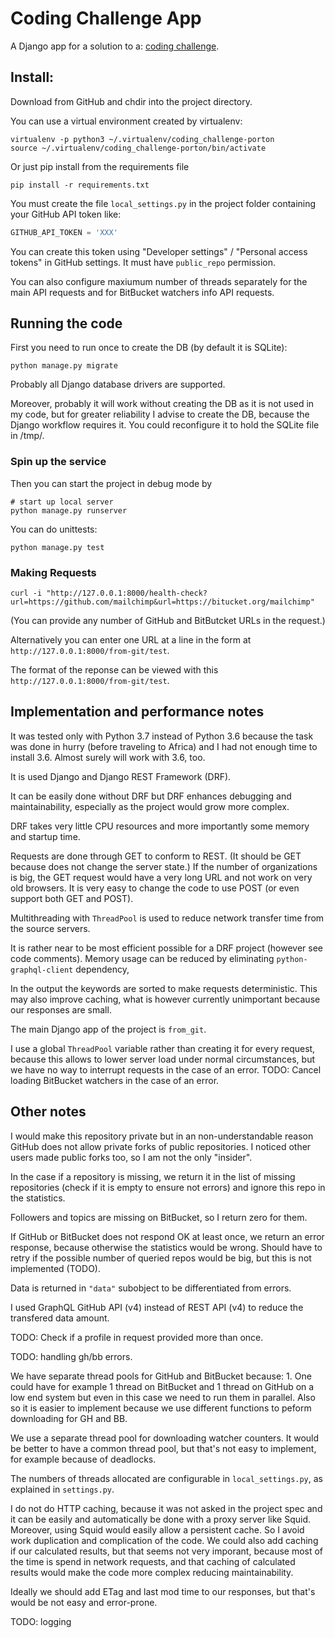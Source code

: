 # Coding Challenge App

A Django app for a solution to a:
[coding challenge](https://drive.google.com/file/d/0B6y8e6-LG84naElFcTlkcHQ1bU1qUkM1Y2VhbXpMdnE4ZjJz/view).

## Install:

Download from GitHub and chdir into the project
directory.

You can use a virtual environment created by virtualenv:
```
virtualenv -p python3 ~/.virtualenv/coding_challenge-porton
source ~/.virtualenv/coding_challenge-porton/bin/activate
```

Or just pip install from the requirements file
``` 
pip install -r requirements.txt
```

You must create the file `local_settings.py` in the
project folder containing your GitHub API token like:
```python
GITHUB_API_TOKEN = 'XXX'
```

You can create this token using "Developer settings" /
"Personal access tokens" in GitHub settings. It must
have `public_repo` permission.

You can also configure maxiumum number of threads
separately for the main API requests and for
BitBucket watchers info API requests.

## Running the code

First you need to run once to create the DB (by default it is
SQLite):
```
python manage.py migrate
```

Probably all Django database drivers are supported.

Moreover, probably it will work without creating the DB as it is
not used in my code, but for greater reliability I advise to
create the DB, because the Django workflow requires it. You could
reconfigure it to hold the SQLite file in /tmp/.

### Spin up the service

Then you can start the project in debug mode by
```
# start up local server
python manage.py runserver 
```

You can do unittests:
```
python manage.py test 
```

### Making Requests

```
curl -i "http://127.0.0.1:8000/health-check?url=https://github.com/mailchimp&url=https://bitucket.org/mailchimp"
```
(You can provide any number of GitHub and BitButcket URLs in the request.)

Alternatively you can enter one URL at a line in the
form at `http://127.0.0.1:8000/from-git/test`.

The format of the reponse can be viewed with this
`http://127.0.0.1:8000/from-git/test`.

## Implementation and performance notes

It was tested only with Python 3.7 instead of Python 3.6 because
the task was done in hurry (before traveling to Africa) and I
had not enough time to install 3.6. Almost surely will work with
3.6, too.

It is used Django and Django REST Framework (DRF).

It can be easily done without DRF but DRF enhances debugging
and maintainability, especially as the project would grow more
complex.

DRF takes very little CPU resources and more importantly some
memory and startup time.

Requests are done through GET to conform to REST. (It should be GET
because does not change the server state.) If the number
of organizations is big, the GET request would have a very long
URL and not work on very old browsers. It is very easy to change
the code to use POST (or even support both GET and POST).  

Multithreading with `ThreadPool` is used to reduce
network transfer time from the source servers.

It is rather near to be most efficient
possible for a DRF project (however see code comments). Memory usage can be reduced by eliminating
`python-graphql-client` dependency,

In the output the keywords are sorted to make requests
deterministic. This may also improve caching, what is however
currently unimportant because our responses are small.

The main Django app of the project is `from_git`.

I use a global `ThreadPool` variable rather than creating it for every request, because this allows to lower server load under normal circumstances, but we have no way to interrupt requests in the case of an error. TODO: Cancel loading BitBucket watchers in the case of an error.

## Other notes

I would make this repository private but in an non-understandable
reason GitHub does not allow private forks of public repositories.
I noticed other users made public forks too, so I am not the only
"insider".

In the case if a repository is missing, we return it in the list
of missing repositories (check if it is empty to ensure not errors)
and ignore this repo in the statistics.

Followers and topics are missing on BitBucket, so I return zero for them.

If GitHub or BitBucket does not respond OK at least once, we
return an error response, because otherwise the statistics would
be wrong. Should have to retry if the possible number of queried
repos would be big, but this is not implemented (TODO).

Data is returned in `"data"` subobject to be differentiated from
errors.

I used GraphQL GitHub API (v4) instead of REST API (v4) to reduce the transfered
data amount.

TODO: Check if a profile in request provided more than once. 

TODO: handling gh/bb errors.

We have separate thread pools for GitHub and BitBucket
because: 1. One could have for example 1 thread on
BitBucket and 1 thread on GitHub on a low end system
but even in this case we need to run them in parallel.
Also so it is easier to implement because we use
different functions to peform downloading for GH and BB.

We use a separate thread pool for downloading watcher counters. It would be better to have a common thread pool, but that's not easy to implement, for example because of deadlocks.

The numbers of threads allocated are configurable in `local_settings.py`, as explained in `settings.py`.

I do not do HTTP caching, because it was not asked in the project spec and it can be easily and
automatically be done with a proxy server like Squid.
Moreover, using Squid would easily allow a persistent
cache. So I avoid work duplication and complication
of the code. We could also add caching if our
calculated results, but that seems not very imporant,
because most of the time is spend in network requests,
and that caching of calculated results would make
the code more complex reducing maintainability.

Ideally we should add ETag and last mod time to our
responses, but that's would be not easy and error-prone.

TODO: logging